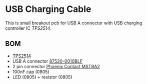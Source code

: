 # USB Charging Cable

This is small breakout pcb for USB A connector with USB charging controller IC *TPS2514*. 

## BOM

- [TPS2514](http://www.ti.com/product/TPS2514/technicaldocuments)
- USB A connector [87520-0010BLF](https://cz.mouser.com/ProductDetail/649-87520-0010BLF)
- 2 pin connector [Phoenix Contact MSTBA2](https://cz.mouser.com/ProductDetail/Phoenix-Contact/1757242?qs=sGAEpiMZZMvlX3nhDDO4AOG7PuaOf7seqSfc9r0Vy5w%3d)
- 100nF cap (0805)
- LED (0805) + resistor (0805)

